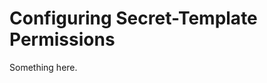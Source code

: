 [title]: # (Configuring Secret-Template Permissions)
[tags]: # (XXX)
[priority]: # (5297)
# Configuring Secret-Template Permissions
Something here.
